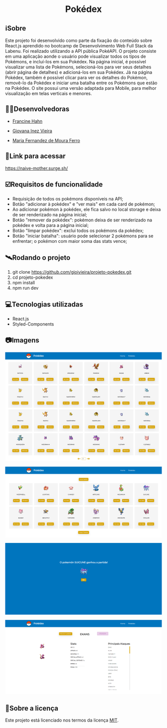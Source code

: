 <h1 align="center">Pokédex</h1>

##  ℹ️Sobre
Este projeto foi desenvolvido como parte da fixação do conteúdo sobre React.js aprendido no bootcamp de Desenvolvimento Web Full Stack da Labenu. Foi realizado utilizando a API pública PokéAPI. O projeto consiste em uma aplicação aonde o usuário pode visualizar todos os tipos de Pokémons, e incluí-los em sua Pokédex. Na página inicial, é possível visualizar uma lista de Pokémons, selecioná-los para ver seus detalhes (abrir página de detalhes) e adicioná-los em sua Pokédex. Já na página Pokédex, também é possível clicar para ver os detalhes do Pokémon, removê-lo da Pokédex e iniciar uma batalha entre os Pokémons que estão na Pokédex. O site possui uma versão adaptada para Mobile, para melhor visualização em telas verticais e menores.

##  👩‍💻Desenvolvedoras
- <a href="https://github.com/francinehahn" target="_blank"><p>Francine Hahn</p></a>
- <a href="https://github.com/gioivieira" target="_blank"><p>Giovana Inez Vieira</p></a>
- <a href="https://github.com/mariafmf" target="_blank"><p>Maria Fernandez de Moura Ferro</p></a>

## 🔗Link para acessar
https://naive-mother.surge.sh/

## ☑️Requisitos de funcionalidade
- Requisição de todos os pokémons disponíveis na API;
- Botão "adicionar à pokédex" e "ver mais" em cada card de pokémon;
- Ao adicionar pokémon à pokédex, ele fica salvo no local storage e deixa de ser renderizado na página inicial;
- Botão "remover da pokédex": pokémon deixa de ser renderizado na pokédex e volta para a página inicial;
- Botão "limpar pokédex": exclui todos os pokémons da pokédex;
- Botão "iniciar batalha": usuário pode selecionar 2 pokémons para se enfrentar; o pokémon com maior soma das stats vence;

## 🛰Rodando o projeto

1. git clone https://github.com/gioivieira/projeto-pokedex.git 
2. cd projeto-pokedex 
3. npm install
4. npm run dev 

## 💻Tecnologias utilizadas
- React.js
- Styled-Components

## 📷Imagens
![print1](./src/img/print1.png)


![print2](./src/img/print2.png)


![print3](./src/img/print3.png)


![print4](./src/img/print4.png)

## 📝Sobre a licença

Este projeto está licenciado nos termos da licença [MIT](./LICENSE).



